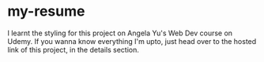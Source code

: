# my-resume

I learnt the styling for this project on Angela Yu's Web Dev course on Udemy.
If you wanna know everything I'm upto, just head over to the hosted link of this project, in the details section.
